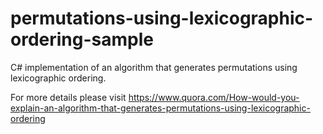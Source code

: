 # permutations-using-lexicographic-ordering-sample
C# implementation of an algorithm that generates permutations using lexicographic ordering.

For more details please visit https://www.quora.com/How-would-you-explain-an-algorithm-that-generates-permutations-using-lexicographic-ordering
